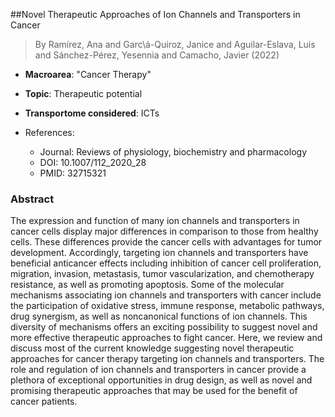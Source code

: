 ##Novel Therapeutic Approaches of Ion Channels and Transporters in Cancer

> By Ramírez, Ana and Garc\á-Quiroz, Janice and Aguilar-Eslava, Luis and Sánchez-Pérez, Yesennia and Camacho, Javier (2022)

- **Macroarea**: "Cancer Therapy"
- **Topic**: Therapeutic potential
- **Transportome considered**: ICTs

- References:
  - Journal: Reviews of physiology, biochemistry and pharmacology
  - DOI: 10.1007/112_2020_28
  - PMID: 32715321

### Abstract

The expression and function of many ion channels and transporters in cancer cells display major differences in comparison to those from healthy cells. These differences provide the cancer cells with advantages for tumor development. Accordingly, targeting ion channels and transporters have beneficial anticancer effects including inhibition of cancer cell proliferation, migration, invasion, metastasis, tumor vascularization, and chemotherapy resistance, as well as promoting apoptosis. Some of the molecular mechanisms associating ion channels and transporters with cancer include the participation of oxidative stress, immune response, metabolic pathways, drug synergism, as well as noncanonical functions of ion channels. This diversity of mechanisms offers an exciting possibility to suggest novel and more effective therapeutic approaches to fight cancer. Here, we review and discuss most of the current knowledge suggesting novel therapeutic approaches for cancer therapy targeting ion channels and transporters. The role and regulation of ion channels and transporters in cancer provide a plethora of exceptional opportunities in drug design, as well as novel and promising therapeutic approaches that may be used for the benefit of cancer patients.
